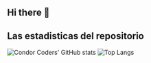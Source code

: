 ## Hi there 👋

## Las estadisticas del repositorio
![Condor Coders' GitHub stats](https://github-readme-stats.vercel.app/api?username=condorcoders&show_icons=true&theme=dark)  ![Top Langs](https://github-readme-stats.vercel.app/api/top-langs/?username=condorcoders&layout=compact&theme=dark)
